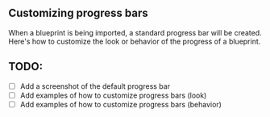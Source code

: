 ## Customizing progress bars
When a blueprint is being imported, a standard progress bar will be created. Here's how to customize the look or behavior of the progress of a blueprint.

## TODO: 
- [ ] Add a screenshot of the default progress bar
- [ ] Add examples of how to customize progress bars (look)
- [ ] Add examples of how to customize progress bars (behavior)